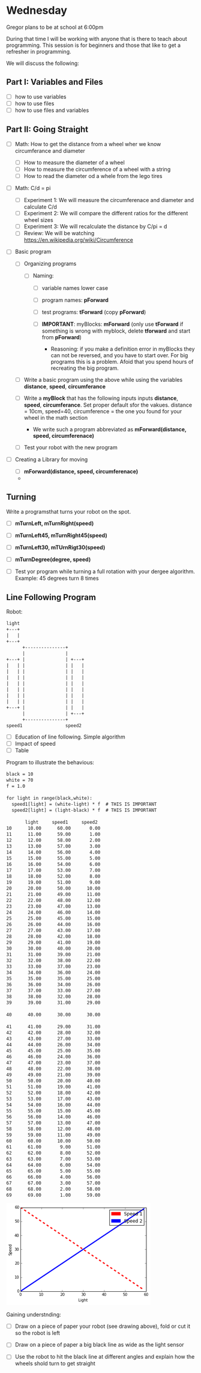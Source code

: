 Wednesday
=========

Gregor plans to be at school at 6:00pm

During that time I will be working with anyone that is there to teach about programming. 
This session is for beginners and those that like to get a refresher in programming.
  
We will discuss the following:
  
Part I: Variables and Files
---------------------------

* [ ] how to use variables
* [ ] how to use files
* [ ] how to use files and variables
  
Part II: Going Straight 
------------------------

* [ ] Math: How to get the distance from a wheel wher we know circumferance and diameter

  * [ ] How to measure the diameter of a wheel 
  * [ ] How to measure the circumference of a wheel with a string
  * [ ] How to read the diameter od a whele from the lego tires
  
* [ ] Math: C/d = pi
  
  * [ ] Experiment 1: We will measure the circumferenace and diameter and calculate C/d
  * [ ] Experiment 2: We will compare the different ratios for the different wheel sizes
  * [ ] Experiment 3: We will recalculate the distance by C/pi = d
  * [ ] Review: We will be watching https://en.wikipedia.org/wiki/Circumference
  
* [ ] Basic program
 
  *  [ ] Organizing programs
  
    * [ ] Naming: 
    
      * [ ] variable names lower case  
      * [ ] program names: __pForward__
      * [ ] test programs: __tForward__ (copy __pForward__)
      * [ ] __IMPORTANT__: myBlocks: __mForward__ (only use __tForward__ if something is wrong with myblock, delete __tforward__ and start from __pForward__)
      
        * Reasoning: if you make a definition error in myBlocks they can not be reversed, and you have to start over. For big programs this is a problem. Afoid that you spend hours of recreating the big program.

  * [ ] Write a basic program using the above while using the variables __distance__, __speed__, __circumferance__
  * [ ] Write a __myBlock__ that has the following inputs inputs __distance__, __speed__, __circumferance__. Set proper default sfor the vakues. distance = 10cm, speed=40, circumference = the one you found for your wheel in the math section
  
    * We write such a program abbreviated as __mForward(distance, speed, circumferenace)__
 
  * [ ] Test your robot with the new program
  
* [ ] Creating a Library for moving

  * [ ] __mForward(distance, speed, circumferenace)__
  * 
  
Turning
--------

Write a programsthat turns your robot on the spot.

  * [ ] __mTurnLeft, mTurnRight(speed)__
  * [ ] __mTurnLeft45, mTurnRight45(speed)__
  * [ ] __mTurnLeft30, mTUrnRigt30(speed)__

  * [ ] __mTurnDegree(degree, speed)__

  * [ ] Test yor program while turning a full rotation with your dergee algorithm. Example: 45 degrees turn 8 times

Line Following Program
------------------------

Robot: 

    light
    +---+
    |   |
    +---+
          +---------------+
          |               |
    +---+ |               | +---+
    |   | |               | |   |
    |   | |               | |   |
    |   | |               | |   |
    |   | |               | |   |
    |   | |               | |   |
    |   | |               | |   |
    |   | |               | |   |
    +---+ |               | |   |
          |               | +---+
          +---------------+
    speed1                speed2


* [ ] Education of line following. Simple algorithm
* [ ] Impact of speed 
* [ ] Table 
  
Program to illustrate the behavious:

    black = 10
    white = 70
    f = 1.0

    for light in range(black,white):
      speed1[light] = (white-light) * f  # THIS IS IMPORTANT
      speed2[light] = (light-black) * f  # THIS IS IMPORTANT

           light     speed1     speed2
    10      10.00      60.00       0.00 
    11      11.00      59.00       1.00 
    12      12.00      58.00       2.00 
    13      13.00      57.00       3.00 
    14      14.00      56.00       4.00 
    15      15.00      55.00       5.00 
    16      16.00      54.00       6.00 
    17      17.00      53.00       7.00 
    18      18.00      52.00       8.00 
    19      19.00      51.00       9.00 
    20      20.00      50.00      10.00 
    21      21.00      49.00      11.00 
    22      22.00      48.00      12.00 
    23      23.00      47.00      13.00 
    24      24.00      46.00      14.00 
    25      25.00      45.00      15.00 
    26      26.00      44.00      16.00 
    27      27.00      43.00      17.00 
    28      28.00      42.00      18.00 
    29      29.00      41.00      19.00
    30      30.00      40.00      20.00 
    31      31.00      39.00      21.00 
    32      32.00      38.00      22.00 
    33      33.00      37.00      23.00 
    34      34.00      36.00      24.00 
    35      35.00      35.00      25.00 
    36      36.00      34.00      26.00 
    37      37.00      33.00      27.00 
    38      38.00      32.00      28.00 
    39      39.00      31.00      29.00
    
    40      40.00      30.00      30.00 
    
    41      41.00      29.00      31.00 
    42      42.00      28.00      32.00 
    43      43.00      27.00      33.00 
    44      44.00      26.00      34.00 
    45      45.00      25.00      35.00 
    46      46.00      24.00      36.00 
    47      47.00      23.00      37.00 
    48      48.00      22.00      38.00 
    49      49.00      21.00      39.00 
    50      50.00      20.00      40.00 
    51      51.00      19.00      41.00 
    52      52.00      18.00      42.00 
    53      53.00      17.00      43.00 
    54      54.00      16.00      44.00 
    55      55.00      15.00      45.00 
    56      56.00      14.00      46.00 
    57      57.00      13.00      47.00 
    58      58.00      12.00      48.00 
    59      59.00      11.00      49.00 
    60      60.00      10.00      50.00 
    61      61.00       9.00      51.00 
    62      62.00       8.00      52.00 
    63      63.00       7.00      53.00 
    64      64.00       6.00      54.00 
    65      65.00       5.00      55.00 
    66      66.00       4.00      56.00 
    67      67.00       3.00      57.00 
    68      68.00       2.00      58.00 
    69      69.00       1.00      59.00 
    
    
![Curve](https://raw.githubusercontent.com/laszewsk/mindstorm/master/docs/source/images/curve.png)
  
        
Gaining understnding:

* [ ] Draw on a piece of paper your robot (see drawing above), fold or cut it so the robot is left  
* [ ] Draw on a piece of paper a big black line as wide as the light sensor
* [ ] Use the robot to hit the black line at different angles and explain how the wheels shold turn to get straight

        
  
